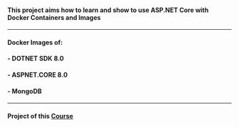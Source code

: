 #### This project aims how to learn and show to use ASP.NET Core with Docker Containers and Images

---

#### Docker Images of: 
#### - DOTNET SDK 8.0  
#### - ASPNET.CORE 8.0  
#### - MongoDB   

---

#### Project of this [Course](https://www.udemy.com/course/docker-essencial-para-a-plataforma-net/)